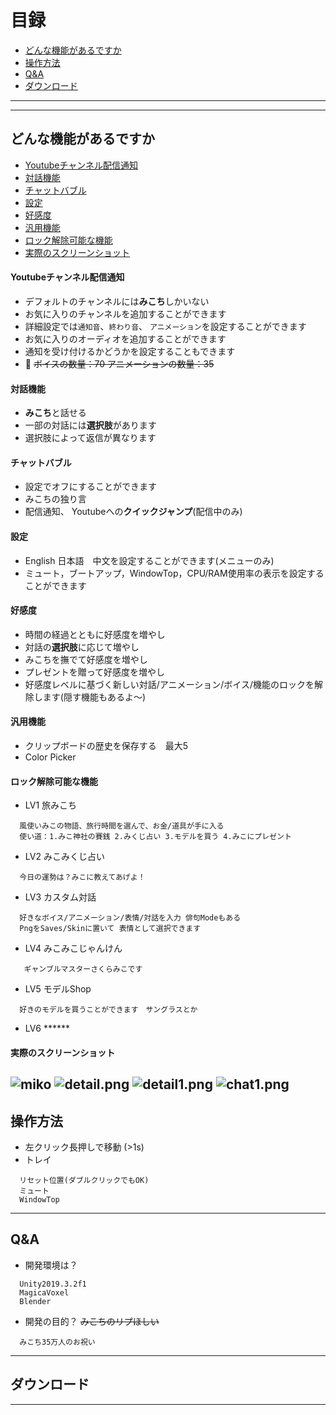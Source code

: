 
# 目録
* [どんな機能があるですか](#どんな機能があるですか)
* [操作方法](#操作方法)
* [Q&A](#q-a)
* [ダウンロード](#ダウンロード)
****
------
## どんな機能があるですか
* [Youtubeチャンネル配信通知](#youtubeチャンネル配信通知)
* [対話機能](#対話機能)
* [チャットバブル](#チャットバブル)
* [設定](#設定)
* [好感度](#好感度)
* [汎用機能](#汎用機能)
* [ロック解除可能な機能](#ロック解除可能な機能)
* [実際のスクリーンショット](#実際のスクリーンショット)
#### Youtubeチャンネル配信通知
* デフォルトのチャンネルには**みこち**しかいない
* お気に入りのチャンネルを追加することができます
* 詳細設定では`通知音`、`終わり音`、 `アニメーション`を設定することができます 
* お気に入りのオーディオを追加することができます
* 通知を受け付けるかどうかを設定することもできます
* :raised_hands: ~~ボイスの数量：70 アニメーションの数量：35~~
#### 対話機能
* **みこち**と話せる
* 一部の対話には**選択肢**があります
* 選択肢によって返信が異なります
#### チャットバブル
* 設定でオフにすることができます
* みこちの独り言
* 配信通知、 Youtubeへの**クイックジャンプ**(配信中のみ)
#### 設定
* English 日本語　中文を設定することができます(メニューのみ)
* ミュート，ブートアップ，WindowTop，CPU/RAM使用率の表示を設定することができます
#### 好感度
* 時間の経過とともに好感度を増やし
* 対話の**選択肢**に応じて増やし
* みこちを撫でて好感度を増やし
* プレゼントを贈って好感度を増やし
* 好感度レベルに基づく新しい対話/アニメーション/ボイス/機能のロックを解除します(隠す機能もあるよ～)
#### 汎用機能
* クリップボードの歴史を保存する　最大5
* Color Picker
#### ロック解除可能な機能
* LV1 旅みこち
```
  風使いみこの物語、旅行時間を選んで、お金/道具が手に入る
  使い道：1.みこ神社の賽銭 2.みくじ占い 3.モデルを買う 4.みこにプレゼント
```
* LV2 みこみくじ占い 
```
  今日の運勢は？みこに教えてあげよ！
```
* LV3 カスタム対話
```
  好きなボイス/アニメーション/表情/対話を入力 俳句Modeもある
  PngをSaves/Skinに置いて 表情として選択できます
```
* LV4 みこみこじゃんけん
```
   ギャンブルマスターさくらみこです
```
* LV5 モデルShop
```
  好きのモデルを買うことができます　サングラスとか
```
* LV6 ****** 
#### 実際のスクリーンショット
![](/MikoMiko/Example/chatbubble.gif "miko")
![](/MikoMiko/Example/detail.png "detail.png")
![](/MikoMiko/Example/detail1.png "detail1.png")
![](/MikoMiko/Example/chat1.png "chat1.png")
------
## 操作方法
* 左クリック長押しで移動 (>1s)
* トレイ
```
  リセット位置(ダブルクリックでもOK)
  ミュート
  WindowTop
```
------
## Q&A
* 開発環境は？
```
  Unity2019.3.2f1
  MagicaVoxel
  Blender
```
* 開発の目的？  ~~みこちのリプほしい~~
```
  みこち35万人のお祝い
```
------
## ダウンロード
------

